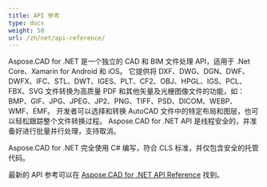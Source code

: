 ```yaml
---
title: API 参考
type: docs
weight: 50
url: /zh/net/api-reference/
---
```


Aspose.CAD for .NET 是一个独立的 CAD 和 BIM 文件处理 API，适用于 .Net Core、Xamarin for Android 和 iOS。
它提供将 DXF、DWG、DGN、DWF、DWFX、IFC、STL、DWT、IGES、PLT、CF2、OBJ、HPGL、IGS、PCL、FBX、SVG 文件转换为高质量 PDF 和其他矢量及光栅图像文件的功能，如：BMP、GIF、JPG、JPEG、JP2、PNG、TIFF、PSD、DICOM、WEBP、WMF、EMF。
开发者可以选择和转换 AutoCAD 文件中的特定布局和图层，也可以轻松跟踪整个文件转换过程。
Aspose.CAD for .NET API 是线程安全的，并准备好进行批量并行处理，支持取消。

Aspose.CAD for .NET 完全使用 C# 编写，符合 CLS 标准，并仅包含安全的托管代码。

最新的 API 参考可以在 [Aspose.CAD for .NET API Reference](https://reference.aspose.com/cad/net/) 找到。
